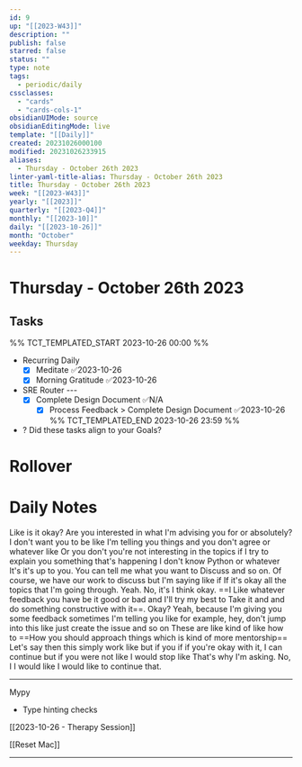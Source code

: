 ```yaml
---
id: 9
up: "[[2023-W43]]"
description: ""
publish: false
starred: false
status: ""
type: note
tags:
  - periodic/daily
cssclasses:
  - "cards"
  - "cards-cols-1"
obsidianUIMode: source
obsidianEditingMode: live
template: "[[Daily]]"
created: 20231026000100
modified: 20231026233915
aliases:
  - Thursday - October 26th 2023
linter-yaml-title-alias: Thursday - October 26th 2023
title: Thursday - October 26th 2023
week: "[[2023-W43]]"
yearly: "[[2023]]"
quarterly: "[[2023-Q4]]"
monthly: "[[2023-10]]"
daily: "[[2023-10-26]]"
month: "October"
weekday: Thursday
---
```


# Thursday - October 26th 2023

## Tasks

%% TCT_TEMPLATED_START 2023-10-26 00:00 %%
* Recurring Daily
    - [x] Meditate ✅2023-10-26
    - [x] Morning Gratitude ✅2023-10-26
* SRE Router ---
    - [x] Complete Design Document ✅N/A
        - [x] Process Feedback > Complete Design Document ✅2023-10-26  
%% TCT_TEMPLATED_END 2023-10-26 23:59 %%
* ? Did these tasks align to your Goals?

# Rollover

# Daily Notes


Like is it okay? Are you interested in what I'm advising you for or absolutely? I don't want you to be like I'm telling you things and you don't agree or whatever like Or you don't you're not interesting in the topics if I try to explain you something that's happening I don't know Python or whatever It's it's up to you. You can tell me what you want to Discuss and so on. Of course, we have our work to discuss but I'm saying like if If it's okay all the topics that I'm going through. Yeah. No, it's I think okay. ==I Like whatever feedback you have be it good or bad and I'll try my best to Take it and and do something constructive with it==. Okay? Yeah, because I'm giving you some feedback sometimes I'm telling you like for example, hey, don't jump into this like just create the issue and so on These are like kind of like how to ==How you should approach things which is kind of more mentorship== Let's say then this simply work like but if you if if you're okay with it, I can continue but if you were not like I would stop like That's why I'm asking. No, I I would like I would like to continue that.

---

Mypy
* Type hinting checks


[[2023-10-26 - Therapy Session]]




[[Reset Mac]]


---
